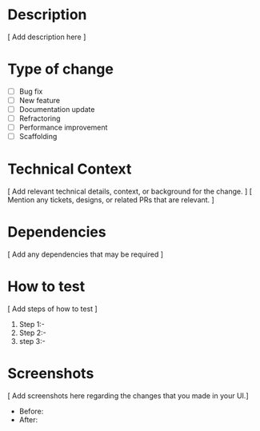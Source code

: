 # Description

[ Add description here ]

# Type of change

- [ ] Bug fix
- [ ] New feature
- [ ] Documentation update
- [ ] Refractoring
- [ ] Performance improvement
- [ ] Scaffolding

# Technical Context

[ Add relevant technical details, context, or background for the change. ]
[ Mention any tickets, designs, or related PRs that are relevant. ]

# Dependencies

[ Add any dependencies that may be required ]

# How to test

[ Add steps of how to test ]
1. Step 1:-
2. Step 2:- 
3. step 3:-

# Screenshots

[ Add screenshots here regarding the changes that you made in your UI.]

* Before:
* After:
